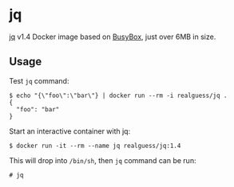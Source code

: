 jq
==

[jq] v1.4 Docker image based on [BusyBox], just over 6MB in size.

[jq]: http://stedolan.github.io/jq/
[BusyBox]: https://registry.hub.docker.com/_/busybox/


Usage
-----

Test `jq` command:

```
$ echo "{\"foo\":\"bar\"} | docker run --rm -i realguess/jq .
{
  "foo": "bar"
}
```

Start an interactive container with jq:

```
$ docker run -it --rm --name jq realguess/jq:1.4
```

This will drop into `/bin/sh`, then `jq` command can be run:

```
# jq
```
